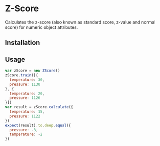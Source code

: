 # Z-Score

Calculates the z-score (also known as standard score, z-value and normal score) for numeric object attributes.

## Installation


## Usage

```javascript
var zScore = new ZScore()
zScore.train([{
  temperature: 30,
  pressure: 1130
}, {
  temperature: 20,
  pressure: 1126
}])
var result = zScore.calculate({
  temperature: 15,
  pressure: 1122
})
expect(result).to.deep.equal({ 
  pressure: -3,
  temperature: -2 
})
```